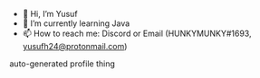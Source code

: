 - 👋 Hi, I’m Yusuf
- 🌱 I’m currently learning Java
- 📫 How to reach me: Discord or Email (HUNKYMUNKY#1693, yusufh24@protonmail.com)

auto-generated profile thing
